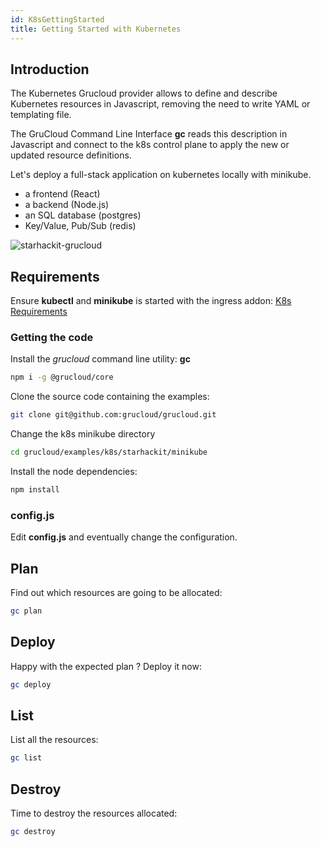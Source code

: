 ```yaml
---
id: K8sGettingStarted
title: Getting Started with Kubernetes
---
```


## Introduction

The Kubernetes Grucloud provider allows to define and describe Kubernetes resources in Javascript, removing the need to write YAML or templating file.

The GruCloud Command Line Interface **gc** reads this description in Javascript and connect to the k8s control plane to apply the new or updated resource definitions.

Let's deploy a full-stack application on kubernetes locally with minikube.

- a frontend (React)
- a backend (Node.js)
- an SQL database (postgres)
- Key/Value, Pub/Sub (redis)

![starhackit-grucloud](https://raw.githubusercontent.com/grucloud/grucloud/main/examples/k8s/starhackit/minikube/grucloud.svg)

## Requirements

Ensure **kubectl** and **minikube** is started with the ingress addon: [K8s Requirements](./K8sRequirements.md)

### Getting the code

Install the _grucloud_ command line utility: **gc**

```bash
npm i -g @grucloud/core
```

Clone the source code containing the examples:

```bash
git clone git@github.com:grucloud/grucloud.git
```

Change the k8s minikube directory

```bash
cd grucloud/examples/k8s/starhackit/minikube
```

Install the node dependencies:

```bash
npm install
```

### config.js

Edit **config.js** and eventually change the configuration.

## Plan

Find out which resources are going to be allocated:

```bash
gc plan
```

## Deploy

Happy with the expected plan ? Deploy it now:

```bash
gc deploy
```

## List

List all the resources:

```bash
gc list
```

## Destroy

Time to destroy the resources allocated:

```bash
gc destroy
```
